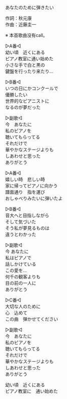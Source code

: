あなたのために弾きたい  
  
作詞：秋元康  
作曲：近藤圭一  
  
※ 本首歌曲没有call。   
  
▷A番◁  
幼い頃　近くにある  
ピアノ教室に通い始めた  
小さな手で白と黒の  
鍵盤を行ったり来たり…  
  
▷B番◁  
いつの日にかコンクールで  
優勝したい  
世界的なピアニストに  
なるのが夢だった  
  
▷副歌◁  
今　あなたに  
私のピアノを  
聴いてもらってる  
それだけで  
華やかなステージよりも  
しあわせと思った  
ありがとう  
  
▷A番◁  
嬉しい時　悲しい時  
家に帰ってピアノに向かう  
譜面通り　指を運び  
おしゃべりみたいに弾いたよ  
  
▷B番◁  
音大へと目指しながら  
そして気づいた  
そう私が夢見るものは  
違うとわかった  
  
▷副歌◁  
今 あなたに  
私はピアノで  
話しかけている  
この愛を…  
何千の観客よりも  
目の前の一人に  
ありがとう  
  
▷C番◁  
大切な人のために  
心　込めて  
この曲　弾かせてください  
  
▷副歌◁  
今　あなたに  
私のピアノを  
聴いてもらってる  
それだけで  
華やかなステージよりも  
しあわせと思った  
ありがとう  
  
幼い頃　近くにある  
ピアノ教室に　通い始めた  
